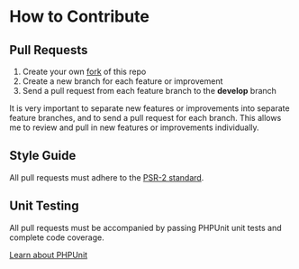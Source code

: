 # How to Contribute

## Pull Requests

1. Create your own [fork](https://help.github.com/articles/fork-a-repo) of this repo
2. Create a new branch for each feature or improvement
3. Send a pull request from each feature branch to the **develop** branch

It is very important to separate new features or improvements into separate
feature branches, and to send a pull request for each branch. This allows me to
review and pull in new features or improvements individually.

## Style Guide

All pull requests must adhere to the [PSR-2 standard](https://github.com/php-fig/fig-standards/blob/master/accepted/PSR-2-coding-style-guide.md).

## Unit Testing

All pull requests must be accompanied by passing PHPUnit unit tests and
complete code coverage.

[Learn about PHPUnit](https://github.com/sebastianbergmann/phpunit/)
